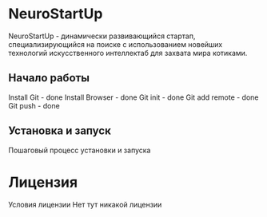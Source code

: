# NeuroStartUp
NeuroStartUp - динамически развивающийся стартап, специализирующийся на поиске с использованием новейших технологий искусственного интеллектаб для захвата мира котиками.


## Начало работы

Install Git - done
Install Browser - done
Git init - done 
Git add remote - done
Git push - done

## Установка и запуск
Пошаговый процесс установки и запуска

# Лицензия
Условия лицензии
Нет тут никакой лицензии
